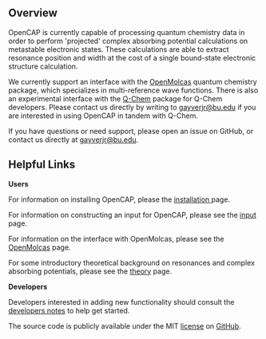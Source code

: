 Overview
----------

OpenCAP is currently capable of processing quantum chemistry data in order to perform 'projected' complex absorbing potential calculations on metastable electronic states. These calculations are able to extract resonance position and width at the cost of a single bound-state electronic structure calculation. 

We currently support an interface with the [OpenMolcas](https://molcas.gitlab.io/OpenMolcas/sphinx/) quantum chemistry package, which specializes in multi-reference wave functions. 
There is also an experimental interface with the [Q-Chem](https://www.q-chem.com/) package for Q-Chem developers. Please contact us directly by writing to gayverjr@bu.edu if you are interested in using OpenCAP in tandem with Q-Chem.

If you have questions or need support, please open an issue on GitHub, or contact us directly at gayverjr@bu.edu.

Helpful Links
-------------

__Users__

For information on installing OpenCAP, please the <a href="install.html">installation </a> page.

For information on constructing an input for OpenCAP, please see the <a href="input.html">input </a> page.

For information on the interface with OpenMolcas, please see the <a href="molcas.html">OpenMolcas</a> page.

For some introductory theoretical background on resonances and complex absorbing potentials, please see the <a href="theory.html">theory</a> page.

__Developers__

Developers interested in adding new functionality should consult the <a href="notes.html"> developers notes</a>
to help get started.

The source code is publicly available under the MIT <a href="https://github.com/gayverjr/opencap/blob/master/LICENSE">license</a> on <a href="https://github.com/gayverjr/opencap">GitHub</a>.
